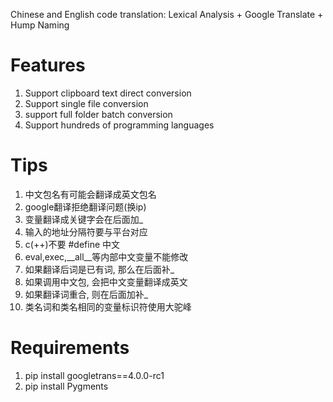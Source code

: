 Chinese and English code translation: Lexical Analysis + Google Translate + Hump Naming

# Features
1. Support clipboard text direct conversion
2. Support single file conversion
3. support full folder batch conversion
4. Support hundreds of programming languages

# Tips
1. 中文包名有可能会翻译成英文包名
2. google翻译拒绝翻译问题(换ip)
3. 变量翻译成关键字会在后面加_
4. 输入的地址分隔符要与平台对应
5. c(++)不要 #define 中文
6. eval,exec,__all__等内部中文变量不能修改
7. 如果翻译后词是已有词, 那么在后面补_
8. 如果调用中文包, 会把中文变量翻译成英文
9. 如果翻译词重合, 则在后面加补_
10. 类名词和类名相同的变量标识符使用大驼峰

# Requirements
1. pip install googletrans==4.0.0-rc1
2. pip install Pygments
